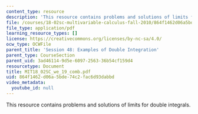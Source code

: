 ```yaml
---
content_type: resource
description: 'This resource contains problems and solutions of limits for double integrals. '
file: /courses/18-02sc-multivariable-calculus-fall-2010/864f1462d06a5bde74c2fac6d93dabbd_MIT18_02SC_we_19_comb.pdf
file_type: application/pdf
learning_resource_types: []
license: https://creativecommons.org/licenses/by-nc-sa/4.0/
ocw_type: OCWFile
parent_title: 'Session 48: Examples of Double Integration'
parent_type: CourseSection
parent_uid: 3ad46114-9d5e-6097-2563-36b54cf159d4
resourcetype: Document
title: MIT18_02SC_we_19_comb.pdf
uid: 864f1462-d06a-5bde-74c2-fac6d93dabbd
video_metadata:
  youtube_id: null
---
```

This resource contains problems and solutions of limits for double integrals. 